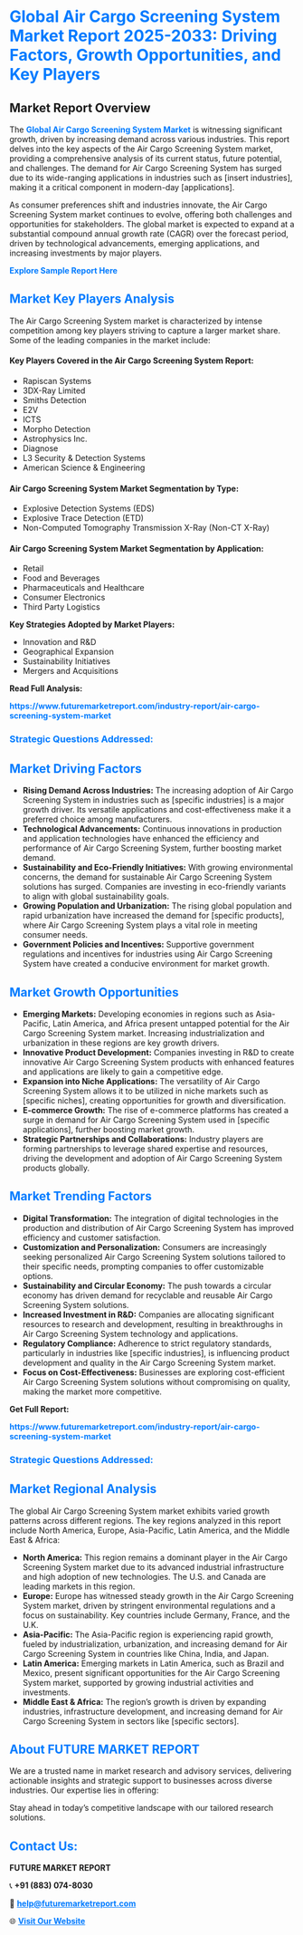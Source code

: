 <h1 style="color: #007BFF;">Global Air Cargo Screening System Market Report 2025-2033: Driving Factors, Growth Opportunities, and Key Players</h1>

<section id="overview">
<h2>Market Report Overview</h2>
<p>The <a href="https://www.futuremarketreport.com/industry-report/air-cargo-screening-system-market" style="color: #007BFF; text-decoration: none;"><strong>Global Air Cargo Screening System Market</strong></a> is witnessing significant growth, driven by increasing demand across various industries. This report delves into the key aspects of the Air Cargo Screening System market, providing a comprehensive analysis of its current status, future potential, and challenges. The demand for Air Cargo Screening System has surged due to its wide-ranging applications in industries such as [insert industries], making it a critical component in modern-day [applications].</p>
<p>As consumer preferences shift and industries innovate, the Air Cargo Screening System market continues to evolve, offering both challenges and opportunities for stakeholders. The global market is expected to expand at a substantial compound annual growth rate (CAGR) over the forecast period, driven by technological advancements, emerging applications, and increasing investments by major players.</p>
</section>

<section id="overview">
<p><a href="https://www.futuremarketreport.com/request-sample/reportId=92925" style="color: #007BFF; text-decoration: none;"><strong>Explore Sample Report Here</strong></a></p>
</section>

<section id="key-players">
<h2 style="color: #007BFF;">Market Key Players Analysis</h2>
<p>The Air Cargo Screening System market is characterized by intense competition among key players striving to capture a larger market share. Some of the leading companies in the market include:</p>
<h4>Key Players Covered in the Air Cargo Screening System Report:</h4>
<ul><li>Rapiscan Systems</li><li>3DX-Ray Limited</li><li>Smiths Detection</li><li>E2V</li><li>ICTS</li><li>Morpho Detection</li><li>Astrophysics Inc.</li><li>Diagnose</li><li>L3 Security &amp; Detection Systems</li><li>American Science &amp; Engineering</li></ul>
<h4>Air Cargo Screening System Market Segmentation by Type:</h4>
<ul><li>Explosive Detection Systems (EDS)</li><li>Explosive Trace Detection (ETD)</li><li>Non-Computed Tomography Transmission X-Ray (Non-CT X-Ray)</li></ul>

<h4>Air Cargo Screening System Market Segmentation by Application:</h4>
<ul><li>Retail</li><li>Food and Beverages</li><li>Pharmaceuticals and Healthcare</li><li>Consumer Electronics</li><li>Third Party Logistics</li></ul>
<p><strong>Key Strategies Adopted by Market Players:</strong></p>
<ul>
<li>Innovation and R&D</li>
<li>Geographical Expansion</li>
<li>Sustainability Initiatives</li>
<li>Mergers and Acquisitions</li>
</ul>
</section>

<section>
<p><strong>Read Full Analysis: </strong></p><a href="https://www.futuremarketreport.com/industry-report/air-cargo-screening-system-market" style="color: #007BFF; text-decoration: none;"><strong>https://www.futuremarketreport.com/industry-report/air-cargo-screening-system-market</strong></a>
<h3 style="color: #007BFF;">Strategic Questions Addressed:</h3>
</section>

<section id="driving-factors">
<h2 style="color: #007BFF;">Market Driving Factors</h2>
<ul>
<li><strong>Rising Demand Across Industries:</strong> The increasing adoption of Air Cargo Screening System in industries such as [specific industries] is a major growth driver. Its versatile applications and cost-effectiveness make it a preferred choice among manufacturers.</li>
<li><strong>Technological Advancements:</strong> Continuous innovations in production and application technologies have enhanced the efficiency and performance of Air Cargo Screening System, further boosting market demand.</li>
<li><strong>Sustainability and Eco-Friendly Initiatives:</strong> With growing environmental concerns, the demand for sustainable Air Cargo Screening System solutions has surged. Companies are investing in eco-friendly variants to align with global sustainability goals.</li>
<li><strong>Growing Population and Urbanization:</strong> The rising global population and rapid urbanization have increased the demand for [specific products], where Air Cargo Screening System plays a vital role in meeting consumer needs.</li>
<li><strong>Government Policies and Incentives:</strong> Supportive government regulations and incentives for industries using Air Cargo Screening System have created a conducive environment for market growth.</li>
</ul>
</section>

<section id="growth-opportunities">
<h2 style="color: #007BFF;">Market Growth Opportunities</h2>
<ul>
<li><strong>Emerging Markets:</strong> Developing economies in regions such as Asia-Pacific, Latin America, and Africa present untapped potential for the Air Cargo Screening System market. Increasing industrialization and urbanization in these regions are key growth drivers.</li>
<li><strong>Innovative Product Development:</strong> Companies investing in R&D to create innovative Air Cargo Screening System products with enhanced features and applications are likely to gain a competitive edge.</li>
<li><strong>Expansion into Niche Applications:</strong> The versatility of Air Cargo Screening System allows it to be utilized in niche markets such as [specific niches], creating opportunities for growth and diversification.</li>
<li><strong>E-commerce Growth:</strong> The rise of e-commerce platforms has created a surge in demand for Air Cargo Screening System used in [specific applications], further boosting market growth.</li>
<li><strong>Strategic Partnerships and Collaborations:</strong> Industry players are forming partnerships to leverage shared expertise and resources, driving the development and adoption of Air Cargo Screening System products globally.</li>
</ul>
</section>

<section id="trending-factors">
<h2 style="color: #007BFF;">Market Trending Factors</h2>
<ul>
<li><strong>Digital Transformation:</strong> The integration of digital technologies in the production and distribution of Air Cargo Screening System has improved efficiency and customer satisfaction.</li>
<li><strong>Customization and Personalization:</strong> Consumers are increasingly seeking personalized Air Cargo Screening System solutions tailored to their specific needs, prompting companies to offer customizable options.</li>
<li><strong>Sustainability and Circular Economy:</strong> The push towards a circular economy has driven demand for recyclable and reusable Air Cargo Screening System solutions.</li>
<li><strong>Increased Investment in R&D:</strong> Companies are allocating significant resources to research and development, resulting in breakthroughs in Air Cargo Screening System technology and applications.</li>
<li><strong>Regulatory Compliance:</strong> Adherence to strict regulatory standards, particularly in industries like [specific industries], is influencing product development and quality in the Air Cargo Screening System market.</li>
<li><strong>Focus on Cost-Effectiveness:</strong> Businesses are exploring cost-efficient Air Cargo Screening System solutions without compromising on quality, making the market more competitive.</li>
</ul>
</section>

<section>
<p><strong>Get Full Report: </strong></p><a href="https://www.futuremarketreport.com/industry-report/air-cargo-screening-system-market" style="color: #007BFF; text-decoration: none;"><strong>https://www.futuremarketreport.com/industry-report/air-cargo-screening-system-market</strong></a>
<h3 style="color: #007BFF;">Strategic Questions Addressed:</h3>
</section>


<section id="regional-analysis">
<h2 style="color: #007BFF;">Market Regional Analysis</h2>
<p>The global Air Cargo Screening System market exhibits varied growth patterns across different regions. The key regions analyzed in this report include North America, Europe, Asia-Pacific, Latin America, and the Middle East & Africa:</p>
<ul>
<li><strong>North America:</strong> This region remains a dominant player in the Air Cargo Screening System market due to its advanced industrial infrastructure and high adoption of new technologies. The U.S. and Canada are leading markets in this region.</li>
<li><strong>Europe:</strong> Europe has witnessed steady growth in the Air Cargo Screening System market, driven by stringent environmental regulations and a focus on sustainability. Key countries include Germany, France, and the U.K.</li>
<li><strong>Asia-Pacific:</strong> The Asia-Pacific region is experiencing rapid growth, fueled by industrialization, urbanization, and increasing demand for Air Cargo Screening System in countries like China, India, and Japan.</li>
<li><strong>Latin America:</strong> Emerging markets in Latin America, such as Brazil and Mexico, present significant opportunities for the Air Cargo Screening System market, supported by growing industrial activities and investments.</li>
<li><strong>Middle East & Africa:</strong> The region’s growth is driven by expanding industries, infrastructure development, and increasing demand for Air Cargo Screening System in sectors like [specific sectors].</li>
</ul>
</section>

<footer>
<h2 style="color: #007BFF;">About FUTURE MARKET REPORT</h2>
<p>We are a trusted name in market research and advisory services, delivering actionable insights and strategic support to businesses across diverse industries. Our expertise lies in offering:</p>

<p>Stay ahead in today’s competitive landscape with our tailored research solutions.</p>

<h2 style="color: #007BFF;">Contact Us:</h2>
<p><strong>FUTURE MARKET REPORT</strong></p>
<p>📞 <strong>+91 (883) 074-8030</strong></p>
<p>📧 <strong><a href="mailto:help@futuremarketreport.com" style="color: #007BFF;">help@futuremarketreport.com</a></strong></p>
<p>🌐 <strong><a href="https://www.futuremarketreport.com/" style="color: #007BFF;">Visit Our Website</a></strong></p>
</footer>